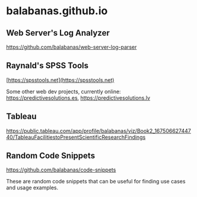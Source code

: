 # balabanas.github.io

## Web Server's Log Analyzer

https://github.com/balabanas/web-server-log-parser

## Raynald's SPSS Tools

[https://spsstools.net](https://spsstools.net)

Some other web dev projects, currently online: https://predictivesolutions.es, https://predictivesolutions.lv

## Tableau

https://public.tableau.com/app/profile/balabanas/viz/Book2_16750662744740/TableauFacilitiestoPresentScientificResearchFindings

## Random Code Snippets

https://github.com/balabanas/code-snippets

These are random code snippets that can be useful for finding use cases and usage examples.
